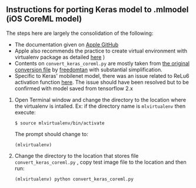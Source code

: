 ## Instructions for porting Keras model to .mlmodel (iOS CoreML model) ##

The steps here are largely the consolidation of the following:

- The documentation given on [Apple GitHub](https://apple.github.io/coremltools/generated/coremltools.converters.keras.convert.html) 
- Apple also recommends the practice to create virtual environment with virtualenv package as detailed [here](https://github.com/apple/coremltools#installation) )
- Contents on `convert_keras_coreml.py` are mostly taken from [the original conversion file](https://github.com/freedomtan/coreml-mobilenet-models/blob/master/mobilenets.py) by [freedomtan](https://github.com/freedomtan) with substantial simplification.
- Specific to Keras' mobilenet model, there was an issue related to ReLu6 activation function [here](https://github.com/apple/coremltools/issues/85). The issue should have been resolved but to be confirmed with model saved from tensorflow 2.x

1. Open Terminal window and change the directory to the location where the virtualenv is intalled. Ex: if the directory name is `mlvirtualenv` then execute: 

    `$ source mlvirtualenv/bin/activate`

    The prompt should change to:

    `(mlvirtualenv)`
    
2. Change the directory to the location that stores file `convert_keras_coreml.py` , copy test image file to the location and then run:

    `(mlvirtualenv) python convert_keras_coreml.py`

